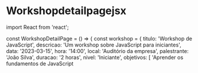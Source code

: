 # Workshopdetailpagejsx
import React from 'react';

const WorkshopDetailPage = () => {
  const workshop = {
    titulo: 'Workshop de JavaScript',
    descricao: 'Um workshop sobre JavaScript para iniciantes',
    data: '2023-03-15',
    hora: '14:00',
    local: 'Auditório da empresa',
    palestrante: 'João Silva',
    duracao: '2 horas',
    nivel: 'Iniciante',
    objetivos: [
      'Aprender os fundamentos de JavaScript
      
